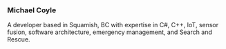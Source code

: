 ### Michael Coyle

A developer based in Squamish, BC with expertise in C#, C++, IoT, sensor fusion, software architecture, emergency management, and Search and Rescue.

<!--
<a rel="me" href="https://mstdn.social/@Oplopanax">Mastodon</a>

**MichaelFCoyle/MichaelFCoyle** is a ✨ _special_ ✨ repository because its `README.md` (this file) appears on your GitHub profile.

Here are some ideas to get you started:

- 🔭 I’m currently working on ...
- 🌱 I’m currently learning ...
- 👯 I’m looking to collaborate on ...
- 🤔 I’m looking for help with ...
- 💬 Ask me about ...
- 📫 How to reach me: ...
- 😄 Pronouns: ...
- ⚡ Fun fact: ...
-->
